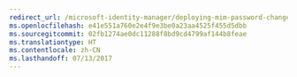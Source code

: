 ```yaml
---
redirect_url: /microsoft-identity-manager/deploying-mim-password-change-notification-service-on-domain-controller
ms.openlocfilehash: e41e551a760e2e4f9e3be0a23aa4525f455d5dbb
ms.sourcegitcommit: 02fb1274ae0dc11288f8bd9cd4799af144b8feae
ms.translationtype: HT
ms.contentlocale: zh-CN
ms.lasthandoff: 07/13/2017
---
```

